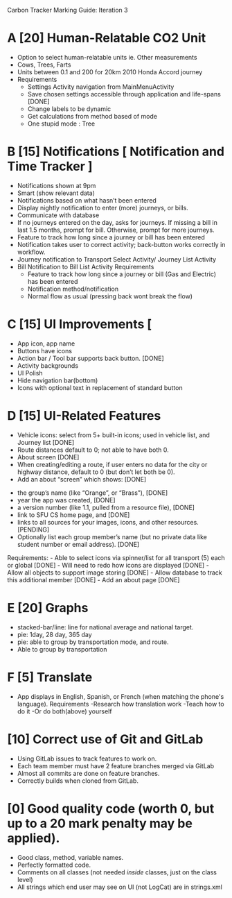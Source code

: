 Carbon Tracker Marking Guide: Iteration 3
 
A [20] Human-Relatable CO2 Unit
==============================
-	Option to select human-relatable units ie. Other measurements
-	Cows, Trees, Farts
-	Units between 0.1 and 200 for 20km 2010 Honda Accord journey
-	Requirements
    -	Settings Activity navigation from MainMenuActivity
    -	Save chosen settings accessible through application and life-spans [DONE]
    -	Change labels to be dynamic
    -	Get calculations from method based of mode
    -	One stupid mode : Tree

B [15] Notifications [ Notification and Time Tracker ]
==============================
-	Notifications shown at 9pm
-	Smart (show relevant data)
-	Notifications based on what hasn’t been entered
-	Display nightly notification to enter (more) journeys, or bills.
-	Communicate with database
-	If no journeys entered on the day, asks for journeys. 
If missing a bill in last 1.5 months, prompt for bill.
Otherwise, prompt for more journeys.
-	Feature to track how long since a journey or bill has been entered
-	Notification takes user to correct activity; back-button works correctly in workflow.
-	Journey notification to Transport Select Activity/ Journey List Activity
-	Bill Notification to Bill List Activity
Requirements
    -	Feature to track how long since a journey or bill (Gas and Electric) has been entered
    -	Notification method/notification
    -	Normal flow as usual (pressing back wont break the flow)

C [15] UI Improvements [
==============================
-	App icon, app name
-	Buttons have icons
-	Action bar / Tool bar supports back button. [DONE]
-	Activity backgrounds
-	UI Polish
-	Hide navigation bar(bottom)
-	Icons with optional text in replacement of standard button
 

D [15] UI-Related Features
==============================
-	Vehicle icons: select from 5+ built-in icons; used in vehicle list, and Journey list [DONE]
-	Route distances default to 0; not able to have both 0.
-	About screen [DONE]
-	When creating/editing a route, if user enters no data for the city or highway distance, default to 0 (but don’t let both be 0).
-	Add an about “screen” which shows: [DONE]
  * the group’s name (like “Orange”, or “Brass”), [DONE]
  * year the app was created, [DONE]
  * a version number (like 1.1, pulled from a resource file), [DONE]
  * link to SFU CS home page, and [DONE]
  * links to all sources for your images, icons, and other resources. [PENDING]
  * Optionally list each group member’s name (but no private data like student number or email address). [DONE]
 
Requirements:
    -	Able to select icons via spinner/list for all transport (5) each or global [DONE]
    -	Will need to redo how icons are displayed [DONE]
    -	Allow all objects to support image storing [DONE]
    -	Allow database to track this additional member [DONE]
    -	Add an about page [DONE]


E [20] Graphs
==============================
- stacked-bar/line: line for national average and national target.
- pie: 1day, 28 day, 365 day
- pie: able to group by transportation mode, and route.
- Able to group by transportation
 

F [5] Translate
==============================
- App displays in English, Spanish, or French (when matching the phone's language).
Requirements
    -Research how translation work
    -Teach how to do it
    -Or do both(above) yourself


[10] Correct use of Git and GitLab
==============================
   - Using GitLab issues to track features to work on.
   - Each team member must have 2 feature branches merged via GitLab
   - Almost all commits are done on feature branches.
   - Correctly builds when cloned from GitLab.
 

[0] Good quality code (worth 0, but up to a 20 mark penalty may be applied).
==============================
   - Good class, method, variable names.
   - Perfectly formatted code.
   - Comments on all classes (not needed *inside* classes, just on the class level)
   - All strings which end user may see on UI (not LogCat) are in strings.xml

